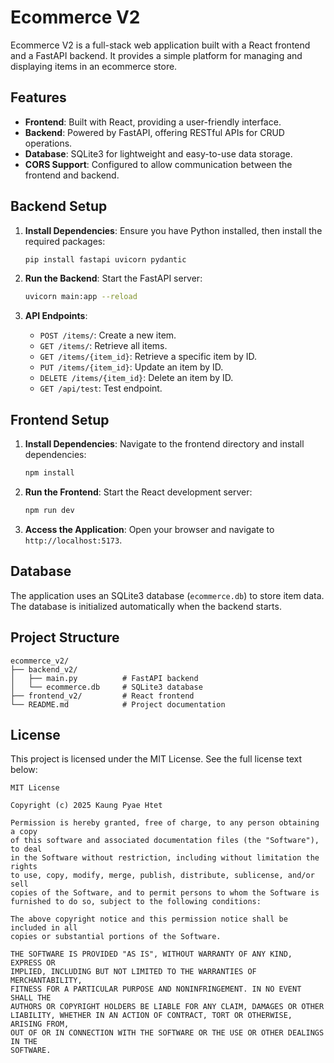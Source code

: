 # Ecommerce V2

Ecommerce V2 is a full-stack web application built with a React frontend and a FastAPI backend. It provides a simple platform for managing and displaying items in an ecommerce store.

## Features

- **Frontend**: Built with React, providing a user-friendly interface.
- **Backend**: Powered by FastAPI, offering RESTful APIs for CRUD operations.
- **Database**: SQLite3 for lightweight and easy-to-use data storage.
- **CORS Support**: Configured to allow communication between the frontend and backend.

## Backend Setup

1. **Install Dependencies**:
   Ensure you have Python installed, then install the required packages:

   ```bash
   pip install fastapi uvicorn pydantic
   ```

2. **Run the Backend**:
   Start the FastAPI server:

   ```bash
   uvicorn main:app --reload
   ```

3. **API Endpoints**:
   - `POST /items/`: Create a new item.
   - `GET /items/`: Retrieve all items.
   - `GET /items/{item_id}`: Retrieve a specific item by ID.
   - `PUT /items/{item_id}`: Update an item by ID.
   - `DELETE /items/{item_id}`: Delete an item by ID.
   - `GET /api/test`: Test endpoint.

## Frontend Setup

1. **Install Dependencies**:
   Navigate to the frontend directory and install dependencies:

   ```bash
   npm install
   ```

2. **Run the Frontend**:
   Start the React development server:

   ```bash
   npm run dev
   ```

3. **Access the Application**:
   Open your browser and navigate to `http://localhost:5173`.

## Database

The application uses an SQLite3 database (`ecommerce.db`) to store item data. The database is initialized automatically when the backend starts.

## Project Structure

```
ecommerce_v2/
├── backend_v2/
│   ├── main.py          # FastAPI backend
│   └── ecommerce.db     # SQLite3 database
├── frontend_v2/         # React frontend
└── README.md            # Project documentation
```

## License

This project is licensed under the MIT License. See the full license text below:

```
MIT License

Copyright (c) 2025 Kaung Pyae Htet

Permission is hereby granted, free of charge, to any person obtaining a copy
of this software and associated documentation files (the "Software"), to deal
in the Software without restriction, including without limitation the rights
to use, copy, modify, merge, publish, distribute, sublicense, and/or sell
copies of the Software, and to permit persons to whom the Software is
furnished to do so, subject to the following conditions:

The above copyright notice and this permission notice shall be included in all
copies or substantial portions of the Software.

THE SOFTWARE IS PROVIDED "AS IS", WITHOUT WARRANTY OF ANY KIND, EXPRESS OR
IMPLIED, INCLUDING BUT NOT LIMITED TO THE WARRANTIES OF MERCHANTABILITY,
FITNESS FOR A PARTICULAR PURPOSE AND NONINFRINGEMENT. IN NO EVENT SHALL THE
AUTHORS OR COPYRIGHT HOLDERS BE LIABLE FOR ANY CLAIM, DAMAGES OR OTHER
LIABILITY, WHETHER IN AN ACTION OF CONTRACT, TORT OR OTHERWISE, ARISING FROM,
OUT OF OR IN CONNECTION WITH THE SOFTWARE OR THE USE OR OTHER DEALINGS IN THE
SOFTWARE.
```
